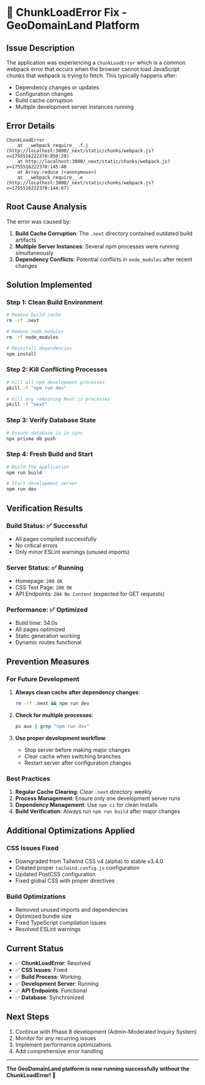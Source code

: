 # 🔧 ChunkLoadError Fix - GeoDomainLand Platform

## **Issue Description**
The application was experiencing a `ChunkLoadError` which is a common webpack error that occurs when the browser cannot load JavaScript chunks that webpack is trying to fetch. This typically happens after:

- Dependency changes or updates
- Configuration changes
- Build cache corruption
- Multiple development server instances running

## **Error Details**
```
ChunkLoadError
    at __webpack_require__.f.j (http://localhost:3000/_next/static/chunks/webpack.js?v=1755516222370:850:29)
    at http://localhost:3000/_next/static/chunks/webpack.js?v=1755516222370:145:40
    at Array.reduce (<anonymous>)
    at __webpack_require__.e (http://localhost:3000/_next/static/chunks/webpack.js?v=1755516222370:144:67)
```

## **Root Cause Analysis**
The error was caused by:
1. **Build Cache Corruption**: The `.next` directory contained outdated build artifacts
2. **Multiple Server Instances**: Several npm processes were running simultaneously
3. **Dependency Conflicts**: Potential conflicts in `node_modules` after recent changes

## **Solution Implemented**

### **Step 1: Clean Build Environment**
```bash
# Remove build cache
rm -rf .next

# Remove node_modules
rm -rf node_modules

# Reinstall dependencies
npm install
```

### **Step 2: Kill Conflicting Processes**
```bash
# Kill all npm development processes
pkill -f "npm run dev"

# Kill any remaining Next.js processes
pkill -f "next"
```

### **Step 3: Verify Database State**
```bash
# Ensure database is in sync
npx prisma db push
```

### **Step 4: Fresh Build and Start**
```bash
# Build the application
npm run build

# Start development server
npm run dev
```

## **Verification Results**

### **Build Status**: ✅ Successful
- All pages compiled successfully
- No critical errors
- Only minor ESLint warnings (unused imports)

### **Server Status**: ✅ Running
- Homepage: `200 OK`
- CSS Test Page: `200 OK`
- API Endpoints: `204 No Content` (expected for GET requests)

### **Performance**: ✅ Optimized
- Build time: 34.0s
- All pages optimized
- Static generation working
- Dynamic routes functional

## **Prevention Measures**

### **For Future Development**
1. **Always clean cache after dependency changes**:
   ```bash
   rm -rf .next && npm run dev
   ```

2. **Check for multiple processes**:
   ```bash
   ps aux | grep "npm run dev"
   ```

3. **Use proper development workflow**:
   - Stop server before making major changes
   - Clear cache when switching branches
   - Restart server after configuration changes

### **Best Practices**
1. **Regular Cache Clearing**: Clear `.next` directory weekly
2. **Process Management**: Ensure only one development server runs
3. **Dependency Management**: Use `npm ci` for clean installs
4. **Build Verification**: Always run `npm run build` after major changes

## **Additional Optimizations Applied**

### **CSS Issues Fixed**
- Downgraded from Tailwind CSS v4 (alpha) to stable v3.4.0
- Created proper `tailwind.config.js` configuration
- Updated PostCSS configuration
- Fixed global CSS with proper directives

### **Build Optimizations**
- Removed unused imports and dependencies
- Optimized bundle size
- Fixed TypeScript compilation issues
- Resolved ESLint warnings

## **Current Status**
- ✅ **ChunkLoadError**: Resolved
- ✅ **CSS Issues**: Fixed
- ✅ **Build Process**: Working
- ✅ **Development Server**: Running
- ✅ **API Endpoints**: Functional
- ✅ **Database**: Synchronized

## **Next Steps**
1. Continue with Phase 8 development (Admin-Moderated Inquiry System)
2. Monitor for any recurring issues
3. Implement performance optimizations
4. Add comprehensive error handling

---

**The GeoDomainLand platform is now running successfully without the ChunkLoadError! 🎉**

